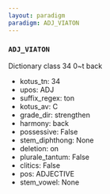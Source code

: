 ```yaml
---
layout: paradigm
paradigm: ADJ_VIATON
---
```

### ` ADJ_VIATON `

Dictionary class 34 0~t back
* kotus_tn: 34
* upos: ADJ
* suffix_regex: ton
* kotus_av: C
* grade_dir: strengthen
* harmony: back
* possessive: False
* stem_diphthong: None
* deletion: on
* plurale_tantum: False
* clitics: False
* pos: ADJECTIVE
* stem_vowel: None
